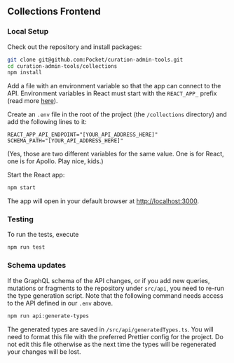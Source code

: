 ## Collections Frontend

### Local Setup

Check out the repository and install packages:

```bash
git clone git@github.com:Pocket/curation-admin-tools.git
cd curation-admin-tools/collections
npm install
```

Add a file with an environment variable so that the app can connect to the API. Environment variables in React must start with the `REACT_APP_` prefix (read more [here](https://create-react-app.dev/docs/adding-custom-environment-variables/)).

Create an `.env` file in the root of the project (the `/collections` directory) and add the following lines to it:

```dotenv
REACT_APP_API_ENDPOINT="[YOUR_API_ADDRESS_HERE]"
SCHEMA_PATH="[YOUR_API_ADDRESS_HERE]"
```

(Yes, those are two different variables for the same value. One is for React, one is for Apollo. Play nice, kids.)

Start the React app:

```bash
npm start
```

The app will open in your default browser at [http://localhost:3000](http://localhost:3000).

### Testing

To run the tests, execute

```bash
npm run test
```

### Schema updates

If the GraphQL schema of the API changes, or if you add new queries, mutations or fragments to the repository under `src/api`, you need to re-run the type generation script. Note that the following command needs access to the API defined in our `.env` above.

```bash
npm run api:generate-types
```

The generated types are saved in `/src/api/generatedTypes.ts`. You will need to format this file with the preferred Prettier config for the project. Do not edit this file otherwise as the next time the types will be regenerated your changes will be lost.
